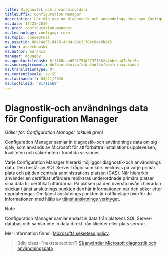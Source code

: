 ```yaml
---
title: Diagnostik och användningsdata
titleSuffix: Configuration Manager
description: Lär dig mer om diagnostik-och användnings data som Configuration Manager samlar in om sig själv.
ms.date: 12/23/2019
ms.prod: configuration-manager
ms.technology: configmgr-core
ms.topic: conceptual
ms.assetid: 88ac4e55-d47b-4c94-b9c3-704c6a48b845
author: aczechowski
ms.author: aaroncz
manager: dougeby
ms.openlocfilehash: 6fff68eaad52f753d27971562a4bbfaa47a6cf6e
ms.sourcegitcommit: bbf820c35414bf2cba356f30fe047c1a34c5384d
ms.translationtype: MT
ms.contentlocale: sv-SE
ms.lasthandoff: 04/21/2020
ms.locfileid: "81711569"
---
```

# <a name="diagnostics-and-usage-data-for-configuration-manager"></a>Diagnostik-och användnings data för Configuration Manager

*Gäller för: Configuration Manager (aktuell gren)*

Configuration Manager samlar in diagnostik-och användnings data om sig själv, som används av Microsoft för att förbättra installations upplevelsen, kvaliteten och säkerheten i framtida versioner.  

Varje Configuration Manager hierarki möjliggör diagnostik-och användnings data. Den består av SQL Server frågor som körs veckovis på varje primär plats och på den centrala administrations platsen (CAS). När hierarkin använder en certifikat utfärdare replikeras underordnade primära platser sina data till certifikat utfärdarna. På platsen på den översta nivån i hierarkin skickar [tjänst anslutnings punkten](../../servers/deploy/configure/about-the-service-connection-point.md) den här informationen när den söker efter uppdateringar. Om tjänst anslutnings punkten är i offlineläge överför du informationen med hjälp av [tjänst anslutnings verktyget](../../servers/manage/use-the-service-connection-tool.md).

> [!NOTE]  
> Configuration Manager samlar endast in data från platsens SQL Server-databas och samlar inte in data direkt från klienter eller plats servrar.  

Mer information finns i [Microsofts sekretess policy](https://go.microsoft.com/fwlink/?LinkID=626527).  

> [!div class="nextstepaction"]
> [Så använder Microsoft diagnostik och användningsdata](how-diagnostics-and-usage-data-is-used.md)
